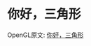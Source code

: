 # 你好，三角形

OpenGL原文: [你好，三角形](https://learnopengl-cn.github.io/01%20Getting%20started/04%20Hello%20Triangle/)

